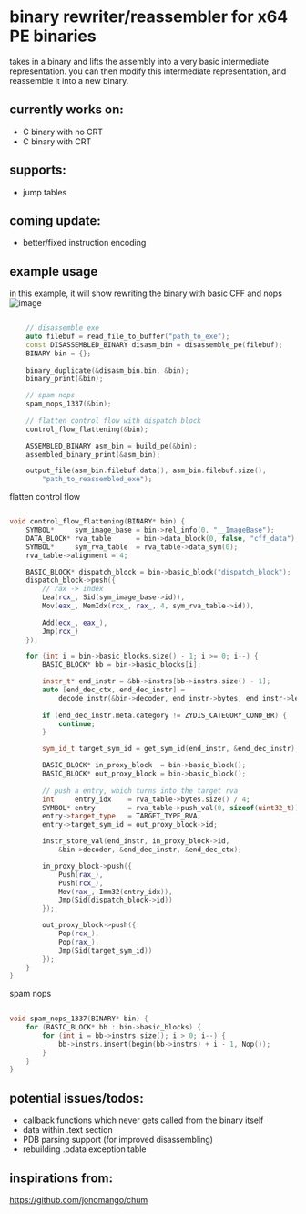 # binary rewriter/reassembler for x64 PE binaries

takes in a binary and lifts the assembly into a very basic intermediate representation.
you can then modify this intermediate representation, and reassemble it into a new binary.

## currently works on:
  - C binary with no CRT
  - C binary with CRT

## supports:
  - jump tables

## coming update:
  - better/fixed instruction encoding

## example usage

in this example, it will show rewriting the binary with basic CFF and nops
![image](https://github.com/user-attachments/assets/ddc639b3-8101-4531-a850-b4f74ff2611f)

```cpp

    // disassemble exe
    auto filebuf = read_file_to_buffer("path_to_exe");
    const DISASSEMBLED_BINARY disasm_bin = disassemble_pe(filebuf);
    BINARY bin = {};
    
    binary_duplicate(&disasm_bin.bin, &bin);
    binary_print(&bin);

    // spam nops
    spam_nops_1337(&bin);
    
    // flatten control flow with dispatch block
    control_flow_flattening(&bin);

    ASSEMBLED_BINARY asm_bin = build_pe(&bin);
    assembled_binary_print(&asm_bin);

    output_file(asm_bin.filebuf.data(), asm_bin.filebuf.size(),
        "path_to_reassembled_exe");

```

flatten control flow
```cpp

void control_flow_flattening(BINARY* bin) {
    SYMBOL*     sym_image_base = bin->rel_info(0, "__ImageBase");
    DATA_BLOCK* rva_table      = bin->data_block(0, false, "cff_data");
    SYMBOL*     sym_rva_table  = rva_table->data_sym(0);
    rva_table->alignment = 4;

    BASIC_BLOCK* dispatch_block = bin->basic_block("dispatch_block");
    dispatch_block->push({
        // rax -> index
        Lea(rcx_, Sid(sym_image_base->id)),
        Mov(eax_, MemIdx(rcx_, rax_, 4, sym_rva_table->id)),
        
        Add(ecx_, eax_),
        Jmp(rcx_)
    });

    for (int i = bin->basic_blocks.size() - 1; i >= 0; i--) {
        BASIC_BLOCK* bb = bin->basic_blocks[i];

        instr_t* end_instr = &bb->instrs[bb->instrs.size() - 1];
        auto [end_dec_ctx, end_dec_instr] = 
            decode_instr(&bin->decoder, end_instr->bytes, end_instr->len);
        
        if (end_dec_instr.meta.category != ZYDIS_CATEGORY_COND_BR) {
            continue;
        }

        sym_id_t target_sym_id = get_sym_id(end_instr, &end_dec_instr);

        BASIC_BLOCK* in_proxy_block  = bin->basic_block();
        BASIC_BLOCK* out_proxy_block = bin->basic_block();
        
        // push a entry, which turns into the target rva
        int     entry_idx    = rva_table->bytes.size() / 4;
        SYMBOL* entry        = rva_table->push_val(0, sizeof(uint32_t));
        entry->target_type   = TARGET_TYPE_RVA;
        entry->target_sym_id = out_proxy_block->id;

        instr_store_val(end_instr, in_proxy_block->id,
            &bin->decoder, &end_dec_instr, &end_dec_ctx);

        in_proxy_block->push({
            Push(rax_),
            Push(rcx_),
            Mov(rax_, Imm32(entry_idx)),
            Jmp(Sid(dispatch_block->id))
        });

        out_proxy_block->push({
            Pop(rcx_),
            Pop(rax_),
            Jmp(Sid(target_sym_id))
        });
    }
}

```

spam nops
```cpp
  
void spam_nops_1337(BINARY* bin) {
    for (BASIC_BLOCK* bb : bin->basic_blocks) {
        for (int i = bb->instrs.size(); i > 0; i--) {
            bb->instrs.insert(begin(bb->instrs) + i - 1, Nop());
        }
    }
}

```


## potential issues/todos:
  - callback functions which never gets called from the binary itself
  - data within .text section
  - PDB parsing support (for improved disassembling)
  - rebuilding .pdata exception table

## inspirations from:
https://github.com/jonomango/chum
